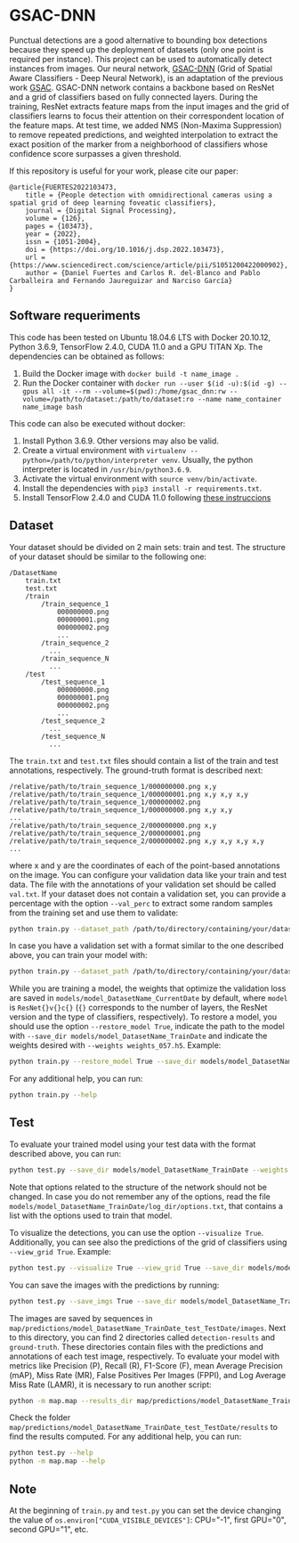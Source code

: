 # GSAC-DNN

Punctual detections are a good alternative to bounding box detections because they speed up the deployment of datasets
(only one point is required per instance). This project can be used to automatically detect instances from images. Our
neural network, [GSAC-DNN](https://www.sciencedirect.com/science/article/pii/S1051200422000902?via%3Dihub)
(Grid of Spatial Aware Classifiers - Deep Neural Network), is an adaptation of the previous work
[GSAC](https://www.sciencedirect.com/science/article/abs/pii/S0923596521000023). GSAC-DNN network contains a backbone
based on ResNet and a grid of classifiers based on fully connected layers. During the training, ResNet extracts feature
maps from the input images and the grid of classifiers learns to focus their attention on their correspondent location of
the feature maps. At test time, we added NMS (Non-Maxima Suppression) to remove repeated predictions, and weighted
interpolation to extract the exact position of the marker from a neighborhood of classifiers whose confidence score
surpasses a given threshold.

If this repository is useful for your work, please cite our paper:

```
@article{FUERTES2022103473,
    title = {People detection with omnidirectional cameras using a spatial grid of deep learning foveatic classifiers},
    journal = {Digital Signal Processing},
    volume = {126},
    pages = {103473},
    year = {2022},
    issn = {1051-2004},
    doi = {https://doi.org/10.1016/j.dsp.2022.103473},
    url = {https://www.sciencedirect.com/science/article/pii/S1051200422000902},
    author = {Daniel Fuertes and Carlos R. del-Blanco and Pablo Carballeira and Fernando Jaureguizar and Narciso García}
}
``` 

## Software requeriments

This code has been tested on Ubuntu 18.04.6 LTS with Docker 20.10.12, Python 3.6.9, TensorFlow 2.4.0, CUDA 11.0 and a
GPU TITAN Xp. The dependencies can be obtained as follows:

1. Build the Docker image with `docker build -t name_image .`
2. Run the Docker container with `docker run --user $(id -u):$(id -g) --gpus all -it --rm --volume=$(pwd):/home/gsac_dnn:rw --volume=/path/to/dataset:/path/to/dataset:ro --name name_container name_image bash`

This code can also be executed without docker:

1. Install Python 3.6.9. Other versions may also be valid.
2. Create a virtual environment with `virtualenv --python=/path/to/python/interpreter venv`. Usually, the python
interpreter is located in `/usr/bin/python3.6.9`.
3. Activate the virtual environment with `source venv/bin/activate`.
4. Install the dependencies with `pip3 install -r requirements.txt`.
5. Install TensorFlow 2.4.0 and CUDA 11.0 following [these instruccions](https://www.tensorflow.org/install/gpu)

## Dataset

Your dataset should be divided on 2 main sets: train and test. The structure of your dataset should be similar to the
following one:
```
/DatasetName
    train.txt
    test.txt
    /train
        /train_sequence_1
            000000000.png
            000000001.png
            000000002.png
            ...
        /train_sequence_2
          ...
        /train_sequence_N
          ...
    /test
        /test_sequence_1
            000000000.png
            000000001.png
            000000002.png
            ...
        /test_sequence_2
          ...
        /test_sequence_N
          ...
```
The `train.txt` and `test.txt` files should contain a list of the train and test annotations, respectively. The
ground-truth format is described next:
```
/relative/path/to/train_sequence_1/000000000.png x,y
/relative/path/to/train_sequence_1/000000001.png x,y x,y x,y
/relative/path/to/train_sequence_1/000000002.png
/relative/path/to/train_sequence_1/000000000.png x,y x,y
...
/relative/path/to/train_sequence_2/000000000.png x,y
/relative/path/to/train_sequence_2/000000001.png
/relative/path/to/train_sequence_2/000000002.png x,y x,y x,y x,y
...
```
where x and y are the coordinates of each of the point-based annotations on the image. You can configure your validation
data like your train and test data. The file with the annotations of your validation set should be called `val.txt`. If
your dataset does not contain a validation set, you can provide a percentage with the option `--val_perc` to extract
some random samples from the training set and use them to validate:

```bash
python train.py --dataset_path /path/to/directory/containing/your/dataset --dataset_name DatasetName --val_perc 0.1 --img_width 224 --img_height 224 --h_grid 28 --v_grid 28
```

In case you have a validation set with a format similar to the one described above, you can train your model with:

```bash
python train.py --dataset_path /path/to/directory/containing/your/dataset --dataset_name DatasetName --img_width 224 --img_height 224 --h_grid 28 --v_grid 28
```

While you are training a model, the weights that optimize the validation loss are saved in 
`models/model_DatasetName_CurrentDate` by default, where `model` is `ResNet{}v{}c{}` (`{}` corresponds to the number of
layers, the ResNet version and the type of classifiers, respectively). To restore a model, you should use the option
`--restore_model True`, indicate the path to the model with `--save_dir models/model_DatasetName_TrainDate` and indicate
the weights desired with `--weights weights_057.h5`. Example:

```bash
python train.py --restore_model True --save_dir models/model_DatasetName_TrainDate --weights weights_057.h5 --dataset_path /path/to/directory/containing/your/dataset --dataset_name DatasetName --img_width 224 --img_height 224 --h_grid 28 --v_grid 28
```

For any additional help, you can run:

```bash
python train.py --help
```

## Test

To evaluate your trained model using your test data with the format described above, you can run:

```bash
python test.py --save_dir models/model_DatasetName_TrainDate --weights weights_057.h5 --dataset_path /path/to/directory/containing/your/dataset --dataset_name DatasetName --img_width 224 --img_height 224 --h_grid 28 --v_grid 28
```

Note that options related to the structure of the network should not be changed. In case you do not remember any of the
options, read the file `models/model_DatasetName_TrainDate/log_dir/options.txt`, that contains a list with the options
used to train that model.

To visualize the detections, you can use the option `--visualize True`. Additionally, you can see also the predictions
of the grid of classifiers using `--view_grid True`. Example:

```bash
python test.py --visualize True --view_grid True --save_dir models/model_DatasetName_TrainDate --weights weights_057.h5 --dataset_path /path/to/directory/containing/your/dataset --dataset_name DatasetName --img_width 224 --img_height 224 --h_grid 28 --v_grid 28
```

You can save the images with the predictions by running:

```bash
python test.py --save_imgs True --save_dir models/model_DatasetName_TrainDate --weights weights_057.h5 --dataset_path /path/to/directory/containing/your/dataset --dataset_name DatasetName --img_width 224 --img_height 224 --h_grid 28 --v_grid 28
```

The images are saved by sequences in `map/predictions/model_DatasetName_TrainDate_test_TestDate/images`. Next to this
directory, you can find 2 directories called `detection-results` and `ground-truth`. These directories contain files
with the predictions and annotations of each test image, respectively. To evaluate your model with metrics like Precision
(P), Recall (R), F1-Score (F), mean Average Precision (mAP), Miss Rate (MR), False Positives Per Images (FPPI), and Log
Average Miss Rate (LAMR), it is necessary to run another script:

```bash
python -m map.map --results_dir map/predictions/model_DatasetName_TrainDate_test_TestDate --img_width 224 --img_height 224
```

Check the folder `map/predictions/model_DatasetName_TrainDate_test_TestDate/results` to find the results computed. For
any additional help, you can run:

```bash
python test.py --help
python -m map.map --help
```

## Note

At the beginning of `train.py` and `test.py` you can set the device changing the value of
`os.environ["CUDA_VISIBLE_DEVICES"]`: CPU="-1", first GPU="0", second GPU="1", etc.
